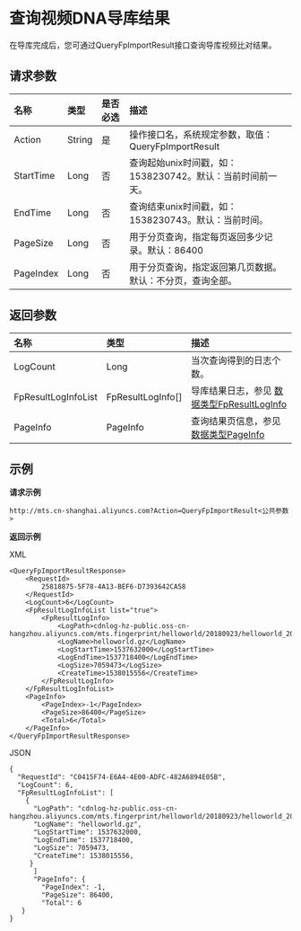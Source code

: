 # 查询视频DNA导库结果

在导库完成后，您可通过QueryFpImportResult接口查询导库视频比对结果。

## 请求参数

|名称|类型|是否必选|描述|
|:-|:-|:---|:-|
|Action|String|是|操作接口名，系统规定参数，取值： QueryFpImportResult|
|StartTime|Long|否|查询起始unix时间戳，如：1538230742。默认：当前时间前一天。 |
|EndTime|Long|否|查询结束unix时间戳，如：1538230743。默认：当前时间。 |
|PageSize|Long|否|用于分页查询，指定每页返回多少记录。默认：86400 |
|PageIndex|Long|否|用于分页查询，指定返回第几页数据。默认：不分页，查询全部。 |

## 返回参数

|名称|类型|描述|
|:-|:-|:-|
|LogCount|Long|当次查询得到的日志个数。|
|FpResultLogInfoList|FpResultLogInfo\[\]|导库结果日志，参见 [数据类型FpResultLogInfo](/cn.zh-CN/API参考/视频DNA接口/数据类型.md)|
|PageInfo|PageInfo|查询结果页信息，参见 [数据类型PageInfo](/cn.zh-CN/API参考/视频DNA接口/数据类型.md)|

## 示例

**请求示例**

```
http://mts.cn-shanghai.aliyuncs.com?Action=QueryFpImportResult<公共参数>
```

**返回示例**

XML

```
<QueryFpImportResultResponse>
    <RequestId>
        25818875-5F78-4A13-BEF6-D7393642CA58
    </RequestId>
    <LogCount>6</LogCount>
    <FpResultLogInfoList list="true">
        <FpResultLogInfo>
            <LogPath>cdnlog-hz-public.oss-cn-hangzhou.aliyuncs.com/mts.fingerprint/helloworld/20180923/helloworld_2018_09_23.gz</LogPath>
            <LogName>helloworld.gz</LogName>
            <LogStartTime>1537632000</LogStartTime>
            <LogEndTime>1537718400</LogEndTime>
            <LogSize>7059473</LogSize>
            <CreateTime>1538015556</CreateTime>
        </FpResultLogInfo>
    </FpResultLogInfoList>
    <PageInfo>
        <PageIndex>-1</PageIndex>
        <PageSize>86400</PageSize>
        <Total>6</Total>
    </PageInfo>
</QueryFpImportResultResponse>
```

JSON

```
{
  "RequestId": "C0415F74-E6A4-4E00-ADFC-482A6894E05B",
  "LogCount": 6,
  "FpResultLogInfoList": [
    {
      "LogPath": "cdnlog-hz-public.oss-cn-hangzhou.aliyuncs.com/mts.fingerprint/helloworld/20180923/helloworld_2018_09_23.gz",
      "LogName": "helloworld.gz",
      "LogStartTime": 1537632000,
      "LogEndTime": 1537718400,
      "LogSize": 7059473,
      "CreateTime": 1538015556,
     }
      ]
      "PageInfo": {
        "PageIndex": -1,
        "PageSize": 86400,
        "Total": 6
   }
}
```

